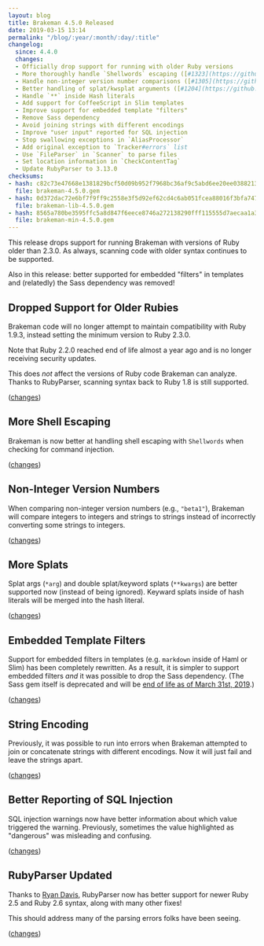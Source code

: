 ```yaml
---
layout: blog
title: Brakeman 4.5.0 Released
date: 2019-03-15 13:14
permalink: "/blog/:year/:month/:day/:title"
changelog:
  since: 4.4.0
  changes:
  - Officially drop support for running with older Ruby versions
  - More thoroughly handle `Shellwords` escaping ([#1323](https://github.com/presidentbeef/brakeman/issues/1323))
  - Handle non-integer version number comparisons ([#1305](https://github.com/presidentbeef/brakeman/issues/1305))
  - Better handling of splat/kwsplat arguments ([#1204](https://github.com/presidentbeef/brakeman/issues/1204))
  - Handle `**` inside Hash literals
  - Add support for CoffeeScript in Slim templates
  - Improve support for embedded template "filters"
  - Remove Sass dependency
  - Avoid joining strings with different encodings
  - Improve "user input" reported for SQL injection
  - Stop swallowing exceptions in `AliasProcessor`
  - Add original exception to `Tracker#errors` list
  - Use `FileParser` in `Scanner` to parse files
  - Set location information in `CheckContentTag`
  - Update RubyParser to 3.13.0
checksums:
- hash: c82c73e47668e1381829bcf50d09b952f7968bc36af9c5abd6ee20ee03882130
  file: brakeman-4.5.0.gem
- hash: 0d372dac72e6bf7f9ff9c2558e3f5d92ef62cd4c6ab051fcea88016f3bfa7470
  file: brakeman-lib-4.5.0.gem
- hash: 8565a780be3595ffc5a8d847f6eece8746a272138290fff115555d7aecaa1a38
  file: brakeman-min-4.5.0.gem
---
```



This release drops support for running Brakeman with versions of Ruby older than 2.3.0. As always, scanning code with older syntax continues to be supported.

Also in this release: better supported for embedded "filters" in templates and (relatedly) the Sass dependency was removed!


## Dropped Support for Older Rubies

Brakeman code will no longer attempt to maintain compatibility with Ruby 1.9.3, instead setting the minimum version to Ruby 2.3.0.

Note that Ruby 2.2.0 reached end of life almost a year ago and is no longer receiving security updates.

This does *not* affect the versions of Ruby code Brakeman can analyze. Thanks to RubyParser, scanning syntax back to Ruby 1.8 is still supported. 

([changes](https://github.com/presidentbeef/brakeman/pull/1329))

## More Shell Escaping

Brakeman is now better at handling shell escaping with `Shellwords` when checking for command injection. 

([changes](https://github.com/presidentbeef/brakeman/pull/1327))

## Non-Integer Version Numbers

When comparing non-integer version numbers (e.g., `"beta1"`), Brakeman will compare integers to integers and strings to strings instead of
incorrectly converting some strings to integers.

([changes](https://github.com/presidentbeef/brakeman/pull/1326))

## More Splats

Splat args (`*arg`) and double splat/keyword splats (`**kwargs`) are better supported now (instead of being ignored).
Keyward splats inside of hash literals will be merged into the hash literal.

([changes](https://github.com/presidentbeef/brakeman/pull/1315))

## Embedded Template Filters

Support for embedded filters in templates (e.g. `markdown` inside of Haml or Slim) has been completely rewritten. As a result, it is simpler to support embedded filters *and* it was possible to drop the Sass dependency. (The Sass gem itself is deprecated and will be [end of life as of March 31st, 2019](https://sass-lang.com/ruby-sass).)

([changes](https://github.com/presidentbeef/brakeman/pull/1314))

## String Encoding

Previously, it was possible to run into errors when Brakeman attempted to join or concatenate strings with different encodings. Now it will just fail and leave the strings apart.

([changes](https://github.com/presidentbeef/brakeman/pull/1293))

## Better Reporting of SQL Injection

SQL injection warnings now have better information about which value triggered the warning. Previously, sometimes the value highlighted as "dangerous" was misleading and confusing.

([changes](https://github.com/presidentbeef/brakeman/pull/1297))

## RubyParser Updated 

Thanks to [Ryan Davis](http://www.zenspider.com/), RubyParser now has better support for newer Ruby 2.5 and Ruby 2.6 syntax, along with many other fixes!

This should address many of the parsing errors folks have been seeing.

([changes](https://github.com/presidentbeef/brakeman/pull/1330))

